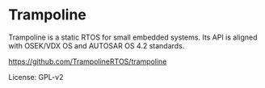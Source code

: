 # Trampoline

Trampoline is a static RTOS for small embedded systems.
Its API is aligned with OSEK/VDX OS and AUTOSAR OS 4.2 standards.

https://github.com/TrampolineRTOS/trampoline

License: GPL-v2
